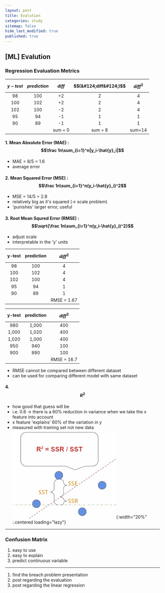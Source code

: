 ```yaml
---
layout: post
title: Evalution
categories: study
sitemap: false
hide_last_modified: true
published: true
---
```

## [ML] Evalution

### Regression Evaluation Metrics

| $${y-test}$$ | $${prediction}$$ | $${diff}$$ | $${&#124;diff&#124;}$$ | $${diff}^2$$ |
|:-----------:|:-----------:|:-----------:|:-----------:|:-----------:|
| 98          | 100         | +2          | 2           | 4 |
| 100         | 102         | +2          | 2           | 4 |
| 102         | 100         | -2          | 2           | 4 |
| 95          | 94          | -1          | 1           | 1 |
| 90          | 89          | -1          | 1           | 1 |
| | | sum = 0 | sum = 8 | sum=14 |

#### 1. Mean Absolute Error (MAE) : $$\frac 1n\sum_{i=1}^n|y_i-\hat{y}_i|$$
* MAE = 8/5 = 1.6
* average error

#### 2. Mean Squared Error (MSE) : $$\frac 1n\sum_{i=1}^n(y_i-\hat{y}_i)^2$$
* MSE = 14/5 = 2.8
* relatively big as it's squared (-> scale problem)
* 'punishes' larger error, useful  

#### 3. Root Mean Squred Error (RMSE) :  $$\sqrt{\frac 1n\sum_{i=1}^n(y_i-\hat{y}_i)^2}$$
* adjust scale
* interpretable in the 'y' units


| y-test      | prediction  | $${diff}^2$$ |
|:-----------:|:-----------:|:-----------:|
| 98          | 100         | 4 |
| 100         | 102         | 4 |
| 102         | 100         | 4 |
| 95          | 94          | 1 |
| 90          | 89          | 1 |
| | | RMSE = 1.67|

| y-test      | prediction  | $${diff}^2$$ |
|:-----------:|:-----------:|:-----------:|
| 980         | 1,000       | 400 |
| 1,000       | 1,020       | 400 |
| 1,020       | 1,000       | 400 |
| 950         | 940         | 100 |
| 900         | 890         | 100 |
| | | RMSE = 16.7|

* RMSE cannot be compared between different dataset
* can be used for comparing different model with same dataset

#### 4. $${R}^2$$
* how good that guess will be
* i.e. 0.6 -> there is a 60% reduction in variance when we take the x feature into account
* x feature 'explains' 60% of the variation in y
* measured with training set not new data
![evaluation-1](/assets/img/post/study/RSquared.png){:width="20%" :.centered loading="lazy"}

----
### Confusion Matrix
1. easy to use
2. easy to explain
3. predict continuous variable
----
1. find the breach problem presentation
2. post regarding the evaluation
3. post regarding the linear regression


